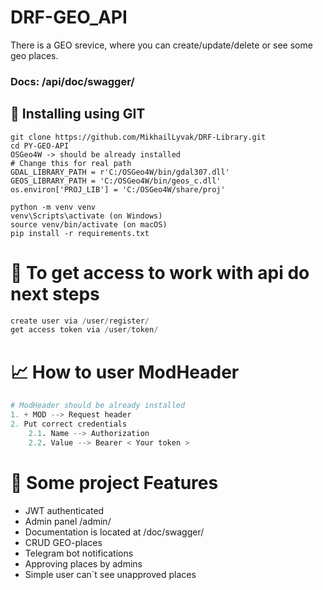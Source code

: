 # DRF-GEO_API
There is a GEO srevice, where you can create/update/delete or see some geo places.

### Docs: /api/doc/swagger/


## 💼 Installing using GIT
```
git clone https://github.com/MikhailLyvak/DRF-Library.git
cd PY-GEO-API
OSGeo4W -> should be already installed
# Change this for real path
GDAL_LIBRARY_PATH = r'C:/OSGeo4W/bin/gdal307.dll'
GEOS_LIBRARY_PATH = 'C:/OSGeo4W/bin/geos_c.dll'
os.environ['PROJ_LIB'] = 'C:/OSGeo4W/share/proj'

python -m venv venv
venv\Scripts\activate (on Windows)
source venv/bin/activate (on macOS)
pip install -r requirements.txt
```


# 🤟 To get access to work with api do next steps
```python
create user via /user/register/
get access token via /user/token/
```

# 📈 How to user ModHeader
```python
# ModHeader should be already installed
1. + MOD --> Request header
2. Put correct credentials
    2.1. Name --> Authorization
    2.2. Value --> Bearer < Your token >
```

# 📜 Some project Features
- JWT authenticated
- Admin panel /admin/
- Documentation is located at /doc/swagger/
- CRUD GEO-places
- Telegram bot notifications
- Approving places by admins
- Simple user can`t see unapproved places
